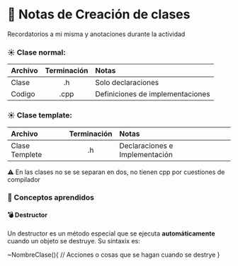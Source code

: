 # 📝 Notas de Creación de clases
Recordatorios a mi misma y anotaciones durante la actividad

### ☀️ Clase normal:
| Archivo | Terminación | Notas                            |
|:--------|:-----------:|:---------------------------------|
| Clase   | .h          | Solo declaraciones               |
| Codigo  | .cpp        | Definiciones de implementaciones |

### ☀️ Clase template:
| Archivo       | Terminación | Notas                           |
|:--------------|:-----------:|:--------------------------------|
| Clase Templete| .h          | Declaraciones e Implementación  |

⚠️ En las clases no se se separan en dos, no tienen cpp por cuestiones de compilador

### 🎲 Conceptos aprendidos

#### 💣 Destructor
Un destructor es un método especial que se ejecuta **automáticamente** cuando un objeto se destruye. Su sintaxix es:

~NombreClase(){
    // Acciones o cosas que se hagan cuando se destrye
}
    